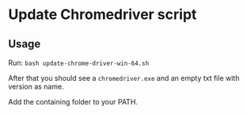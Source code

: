 # Update Chromedriver script

## Usage
Run: ``bash update-chrome-driver-win-64.sh``

After that you should see a `chromedriver.exe` and an empty txt file with version as name.

Add the containing folder to your PATH.
